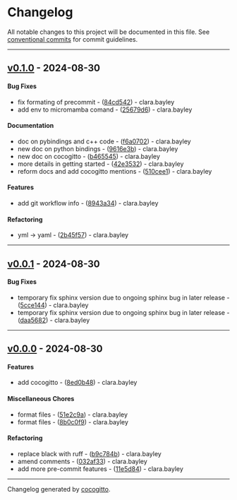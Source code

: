 # Changelog
All notable changes to this project will be documented in this file. See [conventional commits](https://www.conventionalcommits.org/) for commit guidelines.

- - -
## [v0.1.0](https://github.com/yoctoyotta1024/GoodSciProjTemplate/compare/510cee1e1a18bd131554cb68a83ce2fb739435a4..v0.1.0) - 2024-08-30
#### Bug Fixes
- fix formating of precommit - ([84cd542](https://github.com/yoctoyotta1024/GoodSciProjTemplate/commit/84cd542e08dc05f3ee98e4200385b3379644423e)) - clara.bayley
- add env to micromamba comand - ([25679d6](https://github.com/yoctoyotta1024/GoodSciProjTemplate/commit/25679d696353e625e403f479f8c97bf1014b357d)) - clara.bayley
#### Documentation
- doc on pybindings and c++ code - ([f6a0702](https://github.com/yoctoyotta1024/GoodSciProjTemplate/commit/f6a07026a7968fe9d35ef3cd342267ee6b8b16ba)) - clara.bayley
- new doc on python bindings - ([9616e3b](https://github.com/yoctoyotta1024/GoodSciProjTemplate/commit/9616e3b018beb248730ad7ab92861676d92316b7)) - clara.bayley
- new doc on cocogitto - ([b465545](https://github.com/yoctoyotta1024/GoodSciProjTemplate/commit/b4655455a5094115d96e330a60b84edb4a48fef7)) - clara.bayley
- more details in getting started - ([42e3532](https://github.com/yoctoyotta1024/GoodSciProjTemplate/commit/42e35326cfe00dd5755979113a1a8e78af8dca71)) - clara.bayley
- reform docs and add cocogitto mentions - ([510cee1](https://github.com/yoctoyotta1024/GoodSciProjTemplate/commit/510cee1e1a18bd131554cb68a83ce2fb739435a4)) - clara.bayley
#### Features
- add git workflow info - ([8943a34](https://github.com/yoctoyotta1024/GoodSciProjTemplate/commit/8943a341f89e0a96346e4f957d42a4267c0290c1)) - clara.bayley
#### Refactoring
- yml -> yaml - ([2b45f57](https://github.com/yoctoyotta1024/GoodSciProjTemplate/commit/2b45f5745e1f3b930a35c0597d7f2ca222abeac7)) - clara.bayley

- - -

## [v0.0.1](https://github.com/yoctoyotta1024/GoodSciProjTemplate/compare/v0.0.0..v0.0.1) - 2024-08-30
#### Bug Fixes
- temporary fix sphinx version due to ongoing sphinx bug in later release - ([5cce144](https://github.com/yoctoyotta1024/GoodSciProjTemplate/commit/5cce144f1571fd96130a38823bf295787737762c)) - clara.bayley
- temporary fix sphinx version due to ongoing sphinx bug in later release - ([daa5682](https://github.com/yoctoyotta1024/GoodSciProjTemplate/commit/daa5682643e6e8978f720ae1ba4e8b27cf658489)) - clara.bayley

- - -

## [v0.0.0](https://github.com/yoctoyotta1024/GoodSciProjTemplate/compare/7f2b31426926ce5ca64980c6d9ccebf1cd4e31f0..v0.0.0) - 2024-08-30
#### Features
- add cocogitto - ([8ed0b48](https://github.com/yoctoyotta1024/GoodSciProjTemplate/commit/8ed0b4897b707fd06d13caa8a11dd9f6dadc3724)) - clara.bayley
#### Miscellaneous Chores
- format files - ([51e2c9a](https://github.com/yoctoyotta1024/GoodSciProjTemplate/commit/51e2c9acc009797e144b6c89ea66a922d3bd1ab7)) - clara.bayley
- format files - ([8b0c0f9](https://github.com/yoctoyotta1024/GoodSciProjTemplate/commit/8b0c0f991ecd4a674cddb9d4da5ed717479b7e6f)) - clara.bayley
#### Refactoring
- replace black with ruff - ([b9c784b](https://github.com/yoctoyotta1024/GoodSciProjTemplate/commit/b9c784b5170793742aebb45f9dc475e7ef41225a)) - clara.bayley
- amend comments - ([032af33](https://github.com/yoctoyotta1024/GoodSciProjTemplate/commit/032af33cc8d3a5ab03b4478e7658cd5b54bfef11)) - clara.bayley
- add more pre-commit features - ([11e5d84](https://github.com/yoctoyotta1024/GoodSciProjTemplate/commit/11e5d84478f7817c88d37396087af7877ac7334c)) - clara.bayley

- - -

Changelog generated by [cocogitto](https://github.com/cocogitto/cocogitto).

